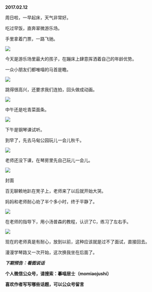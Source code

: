 
          
            
**2017.02.12**

周日啦，一早起床，天气非常好。

吃过早饭，直奔翠微游乐场。

手里拿着门票，一路飞驰。




![](//upload-images.jianshu.io/upload_images/51001-29c95d1ef9a9e46e.jpg)




今天是游乐场里最大的孩子，在蹦床上肆意挥洒着自己的年龄优势。

一众小朋友们都唯喵的马首是瞻。




![](//upload-images.jianshu.io/upload_images/51001-f80e16125e877f4c.jpg)




跳得很高兴，还要求我们连拍，回头做成动画。




![](//upload-images.jianshu.io/upload_images/51001-8e33b5bddc2b8c6e.jpg)




中午还是吃青菜面条。




![](//upload-images.jianshu.io/upload_images/51001-4b2fa6f5971a9395.jpg)




下午是钢琴课试听。

到早了，先去马甸公园玩儿一会儿秋千。




![](//upload-images.jianshu.io/upload_images/51001-a6d180c87c67f02a.jpg)




老师还没下课，在琴房里先自己玩儿一会儿。




![](//upload-images.jianshu.io/upload_images/51001-9e6e5108d5e96a83.jpg)

封面


百无聊赖地趴在凳子上，老师来了以后就开始大哭。

妈妈和老师耐心劝了半个多小时，终于平静了。




![](//upload-images.jianshu.io/upload_images/51001-f21771d4846dcdf9.jpg)




在老师的指导下，用小汤普森的教程，认识了C，练习了左右手。




![](//upload-images.jianshu.io/upload_images/51001-def9344a1f921a01.jpg)




现在的老师真是有耐心，放到以前，这种应该就是过不了面试，直接回去。

漫漫学琴路又一次开始，这次换我坐在后面了。


***下期预告：看图说话***


**个人微信公众号，请搜索：摹喵居士（momiaojushi）**

**喜欢作者写写哪些话题，可以公众号留言**

          
        